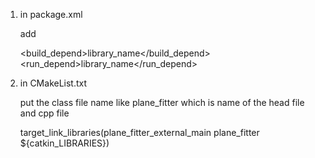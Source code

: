 1. in package.xml

	add

	<build_depend>library_name</build_depend>
	<run_depend>library_name</run_depend>

2. in CMakeList.txt

	put the class file name like plane_fitter which is name of the head file and cpp file

	target_link_libraries(plane_fitter_external_main plane_fitter ${catkin_LIBRARIES})

